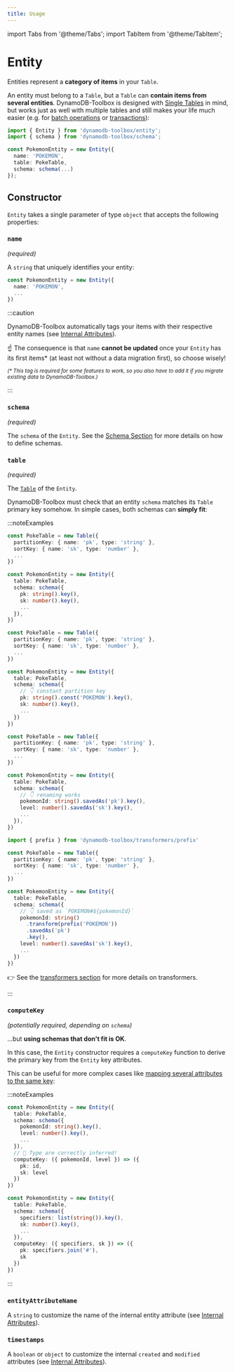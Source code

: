 ```yaml
---
title: Usage
---
```


import Tabs from '@theme/Tabs';
import TabItem from '@theme/TabItem';

# Entity

Entities represent a **category of items** in your `Table`.

An entity must belong to a `Table`, but a `Table` can **contain items from several entities**. DynamoDB-Toolbox is designed with [Single Tables](https://www.alexdebrie.com/posts/dynamodb-single-table/) in mind, but works just as well with multiple tables and still makes your life much easier (e.g. for [batch operations](../3-actions/5-batching/index.md) or [transactions](../3-actions/9-transactions/index.md)):

```ts
import { Entity } from 'dynamodb-toolbox/entity';
import { schema } from 'dynamodb-toolbox/schema';

const PokemonEntity = new Entity({
  name: 'POKEMON',
  table: PokeTable,
  schema: schema(...)
});
```

## Constructor

`Entity` takes a single parameter of type `object` that accepts the following properties:

### `name`

<p style={{ marginTop: '-15px' }}><i>(required)</i></p>

A `string` that uniquely identifies your entity:

```ts
const PokemonEntity = new Entity({
  name: 'POKEMON',
  ...
})
```

:::caution

DynamoDB-Toolbox automatically tags your items with their respective entity names (see [Internal Attributes](../2-internal-attributes/index.md#entity)).

☝️ The consequence is that `name` **cannot be updated** once your `Entity` has its first items\* (at least not without a data migration first), so choose wisely!

<!-- Required for prettier not to prefix * with anti-slash -->
<!-- prettier-ignore -->
<sup><i>(* This tag is required for some features to work, so you also have to add it if you migrate existing data to DynamoDB-Toolbox.)</i></sup>

:::

### `schema`

<p style={{ marginTop: '-15px' }}><i>(required)</i></p>

The `schema` of the `Entity`. See the [Schema Section](../../4-schemas/1-usage/index.md) for more details on how to define schemas.

### `table`

<p style={{ marginTop: '-15px' }}><i>(required)</i></p>

The [`Table`](../../2-tables/1-usage/index.md) of the `Entity`.

DynamoDB-Toolbox must check that an entity `schema` matches its `Table` primary key somehow. In simple cases, both schemas can **simply fit**:

:::noteExamples

<Tabs>
<TabItem value="direct-match" label="Direct match">

```ts
const PokeTable = new Table({
  partitionKey: { name: 'pk', type: 'string' },
  sortKey: { name: 'sk', type: 'number' },
  ...
})

const PokemonEntity = new Entity({
  table: PokeTable,
  schema: schema({
    pk: string().key(),
    sk: number().key(),
    ...
  }),
})
```

</TabItem>
<TabItem value="single-partition" label="Single partition">

```ts
const PokeTable = new Table({
  partitionKey: { name: 'pk', type: 'string' },
  sortKey: { name: 'sk', type: 'number' },
  ...
})

const PokemonEntity = new Entity({
  table: PokeTable,
  schema: schema({
    // 👇 constant partition key
    pk: string().const('POKEMON').key(),
    sk: number().key(),
    ...
  })
})
```

</TabItem>
<TabItem value="saving-as" label="Renaming">

```ts
const PokeTable = new Table({
  partitionKey: { name: 'pk', type: 'string' },
  sortKey: { name: 'sk', type: 'number' },
  ...
})

const PokemonEntity = new Entity({
  table: PokeTable,
  schema: schema({
    // 👇 renaming works
    pokemonId: string().savedAs('pk').key(),
    level: number().savedAs('sk').key(),
    ...
  }),
})
```

</TabItem>
<TabItem value="prefixing" label="Prefixing">

```ts
import { prefix } from 'dynamodb-toolbox/transformers/prefix'

const PokeTable = new Table({
  partitionKey: { name: 'pk', type: 'string' },
  sortKey: { name: 'sk', type: 'number' },
  ...
})

const PokemonEntity = new Entity({
  table: PokeTable,
  schema: schema({
    // 👇 saved as `POKEMON#${pokemonId}`
    pokemonId: string()
      .transform(prefix('POKEMON'))
      .savedAs('pk')
      .key(),
    level: number().savedAs('sk').key(),
    ...
  })
})
```

👉 See the [transformers section](#TODO) for more details on transformers.

</TabItem>
</Tabs>

:::

### `computeKey`

<p style={{ marginTop: '-15px' }}><i>(potentially required, depending on <code>schema</code>)</i></p>

...but **using schemas that don't fit is OK**.

In this case, the `Entity` constructor requires a `computeKey` function to derive the primary key from the `Entity` key attributes.

This can be useful for more complex cases like [mapping several attributes to the same key](#TODO):

:::noteExamples

<Tabs>
<TabItem value="renaming" label="Renaming">

```ts
const PokemonEntity = new Entity({
  table: PokeTable,
  schema: schema({
    pokemonId: string().key(),
    level: number().key(),
    ...
  }),
  // 🙌 Type are correctly inferred!
  computeKey: ({ pokemonId, level }) => ({
    pk: id,
    sk: level
  })
})
```

</TabItem>
<TabItem value="composing" label="Composing">

```ts
const PokemonEntity = new Entity({
  table: PokeTable,
  schema: schema({
    specifiers: list(string()).key(),
    sk: number().key(),
    ...
  }),
  computeKey: ({ specifiers, sk }) => ({
    pk: specifiers.join('#'),
    sk
  })
})
```

</TabItem>
</Tabs>

:::

### `entityAttributeName`

A `string` to customize the name of the internal entity attribute (see [Internal Attributes](../2-internal-attributes/index.md#entity)).

### `timestamps`

A `boolean` or `object` to customize the internal `created` and `modified` attributes (see [Internal Attributes](../2-internal-attributes/index.md#timestamp-attributes)).

